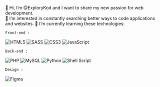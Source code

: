 👋 Hi, I’m @ExploryKod and I want to share my new passion for web development.                                                                                          
👀 I’m interested in constantly searching better ways to code applications and websites.
🌱 I’m currently learning these technologies:

    Front-end :
   ![HTML5](https://img.shields.io/badge/html5-%23E34F26.svg?style=for-the-badge&logo=html5&logoColor=white)
   ![SASS](https://img.shields.io/badge/SASS-hotpink.svg?style=for-the-badge&logo=SASS&logoColor=white)
   ![CSS3](https://img.shields.io/badge/css3-%231572B6.svg?style=for-the-badge&logo=css3&logoColor=white)
   ![JavaScript](https://img.shields.io/badge/javascript-%23323330.svg?style=for-the-badge&logo=javascript&logoColor=%23F7DF1E)

    Back-end :
   ![PHP](https://img.shields.io/badge/php-%23777BB4.svg?style=for-the-badge&logo=php&logoColor=white)
   ![MySQL](https://img.shields.io/badge/mysql-%2300f.svg?style=for-the-badge&logo=mysql&logoColor=white)
   ![Python](https://img.shields.io/badge/python-3670A0?style=for-the-badge&logo=python&logoColor=ffdd54)
   ![Shell Script](https://img.shields.io/badge/shell_script-%23121011.svg?style=for-the-badge&logo=gnu-bash&logoColor=white)
   
    Design :
   ![Figma](https://img.shields.io/badge/figma-%23F24E1E.svg?style=for-the-badge&logo=figma&logoColor=white)

<!---
ExploryKod/ExploryKod is a ✨ special ✨ repository because its `README.md` (this file) appears on your GitHub profile.
You can click the Preview link to take a look at your changes.
--->
